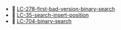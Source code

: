 * 📄 [LC-278-first-bad-version-binary-search](LC-278-first-bad-version-binary-search.md)
* 📄 [LC-35-search-insert-position](LC-35-search-insert-position.md)
* 📄 [LC-704-binary-search](LC-704-binary-search.md)
